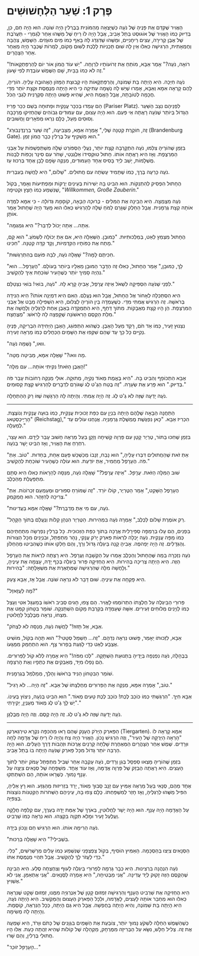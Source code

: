
# פֶּרֶק 1: שַׁעַר הַלְּחָשׁוּשִׁים

הָאֲוִיר שֶׁקִּדֵּם אֶת פָּנֶיהָ שֶׁל נֹעָה כְּשֶׁיָּצְאָה מֵהַמּוֹנִית בְּבֶּרְלִין הָיָה שׁוֹנֶה. הוּא הָיָה חַם, כֵּן, בְּדִיּוּק כְּמוֹ הָאֲוִיר שֶׁל אוֹגוּסְט בְּתֵל אָבִיב, אֲבָל הָיָה לוֹ רֵיחַ שֶׁל מַשֶּׁהוּ אַחֵר לְגַמְרֵי - תַּעֲרֹבֶת שֶׁל אֶבֶן קְרִירָה, עֵצִים רֵיחָנִיִּים, וּמַשֶּׁהוּ שֶׁדִּגְדֵּג לָהּ בָּאַף כְּמוֹ מַיִם מוּגָזִים. הַשֶּׁמֶשׁ, צְהֻבָּה וְחֶמְאָתִית, הִרְגִּישָׁה כְּאִלּוּ אֵין לָהּ שׁוּם תָּכְנִיּוֹת לָלֶכֶת לְשׁוּם מָקוֹם, לַמְרוֹת שֶׁכְּבָר הָיָה מְאֻחָר אַחַר הַצָּהֳרַיִם.

"רוֹאָה, נֹעָה?" אָמַר אַבָּא, מוֹתֵחַ אֶת זְרוֹעוֹתָיו לִרְוָחָה. "יֵשׁ עוֹד הֲמוֹן אוֹר יוֹם לְהַרְפַּתְקָאוֹת! זֶה לֹא כְּמוֹ בַּבַּיִת, שָׁם הַשֶּׁמֶשׁ עוֹבֶדֶת לְפִי שָׁעוֹן."

נֹעָה חִיְּכָה. הִיא הָיְתָה בַּת שְׁמוֹנֶה, וְהַרְפַּתְקָאוֹת הָיוּ קְבוּצַת הַמָּזוֹן הָאֲהוּבָה עָלֶיהָ. הוֹרֶיהָ, לָהֶם קָרְאָה אִמָּא וְאַבָּא, אָמְרוּ שֶׁיֵּשׁ לָהּ נְשָׁמָה עַתִּיקָה כִּי הִיא הָיְתָה מְנֻמֶּסֶת וּקְצָת יוֹתֵר מִדַּי חֲכָמָה לְטוֹבָתָהּ, אֲבָל הָאֱמֶת הִיא, שֶׁהִיא פָּשׁוּט הָיְתָה סַקְרָנִית לְגַבֵּי הַכֹּל.

הֵם עָמְדוּ בְּכִכָּר עֲנָקִית וּפְתוּחָה בְּשֵׁם כִּכַּר פָּרִיז (Pariser Platz). לִפְנֵיהֶם נִצַּב הַשַּׁעַר הַגָּדוֹל בְּיוֹתֵר שֶׁנֹּעָה רָאֲתָה אֵי פַּעַם. הוּא הָיָה עָצוּם, עִם עַמּוּדִים גְּבוֹהִים שֶׁהֶחְזִיקוּ מֶרְכָּבָה וְסוּסִים מֵעַל, כֻּלָּם נִרְאוּ מְפֹאָרִים וַחֲשׁוּבִים.

"זֶה, חוֹקֶרֶת קְטַנָּה שֶׁלִּי," אָמְרָה אִמָּא, מַצְבִּיעָה, "זֶה שַׁעַר בְּרַנְדֶּנְבּוּרְג (Brandenburg Gate). הוּא מַשְׁקִיף עַל בֶּרְלִין כְּבָר הֲמוֹן זְמַן."

בִּזְמַן שֶׁהוֹרֶיהָ צִלְּמוּ, נֹעָה הִתְקָרְבָה קְצָת יוֹתֵר, נַעֲלֵי הַסְּפּוֹרְט שֶׁלָּהּ מִשְׁתַּפְשְׁפוֹת עַל אַבְנֵי הַמִּרְצֶפֶת. וְאָז הִיא רָאֲתָה אוֹתוֹ. חָתוּל טוּקְסִידוֹ אֵלֶגַנְטִי, שָׁחֹר עִם סִינָר וְכַפּוֹת לְבָנוֹת מֻשְׁלָמוֹת, יָשַׁב לְיַד בָּסִיס אֶחָד הָעַמּוּדִים, מְנַקֶּה שָׂפָם לָבָן אֶחָד בְּרִכּוּז עַז.

נֹעָה כָּרְעָה בֶּרֶךְ, כְּמוֹ שֶׁתָּמִיד עָשְׂתָה עִם חֲתוּלִים. "שָׁלוֹם," הִיא לָחֲשָׁה בְּעִבְרִית.

הֶחָתוּל הִפְסִיק לְהִתְנַקּוֹת. הוּא הִבִּיט בָּהּ יְשִׁירוֹת בְּעֵינַיִם יְרֻקּוֹת וּמַפְתִּיעוֹת וְאָמַר, בְּקוֹל שֶׁנִּשְׁמַע כְּמוֹ חָצָץ וּקְטִיפָה, "*Willkommen, Große Zauberin*."

נֹעָה מִצְמְצָה. הִיא הֵבִינָה אֶת הַמִּלִּים - *בְּרוּכָה הַבָּאָה, קוֹסֶמֶת גְּדוֹלָה* - כִּי אִמָּא לִמְּדָה אוֹתָהּ קְצָת גֶּרְמָנִית. אֲבָל הַחֵלֶק שֶׁגָּרַם לַמֹּחַ שֶׁלָּהּ לְהַרְגִּישׁ כְּאִלּוּ הוּא מָעַד הָיָה שֶׁחָתוּל אָמַר אוֹתָן.

"אַתָּה... אַתָּה יָכוֹל לְדַבֵּר?" הִיא גִּמְגְּמָה.

הֶחָתוּל מִצְמֵץ לְאַט, בְּמַלְכוּתִיּוּת. "כַּמּוּבָן. הַשְּׁאֵלָה הִיא, אִם אַתְּ יְכוֹלָה לִשְׁמֹעַ." הוּא קָם, מָתַח אֶת כַּפּוֹתָיו הַקִּדְמִיּוֹת, וְקָד קִדָּה קְטַנָּה. "חִכִּינוּ."

"חִכִּיתֶם לָמָּה?" שָׁאֲלָה נֹעָה, לִבָּהּ פּוֹעֵם בְּהִתְרַגְּשׁוּת.

"לָךְ, כַּמּוּבָן," אָמַר הֶחָתוּל, כְּאִלּוּ זֶה הַדָּבָר הַמּוּבָן מֵאֵלָיו בְּיוֹתֵר בָּעוֹלָם. "הֶעָרָפֶל... הוּא נִהְיֶה סָמִיךְ יוֹתֵר כְּשֶׁהָעִיר שׁוֹכַחַת אֵיךְ לְהַקְשִׁיב."

לִפְנֵי שֶׁנֹּעָה הִסְפִּיקָה לִשְׁאֹל אֵיזֶה עֲרָפֶל, אָבִיהָ קָרָא לָהּ. "נֹעָה, בּוֹאִי! בּוֹאִי נִצְטַלֵּם."

הִיא הִסְתַּכְּלָה לְאָחוֹר אֶל הֶחָתוּל, אֲבָל הוּא נֶעֱלַם. הַאִם הִיא דִּמְיְנָה אוֹתוֹ? הִיא הֵנִידָה בְּרֹאשָׁהּ. זֶה הִרְגִּישׁ אֲמִתִּי מִדַּי. כְּשֶׁעָמְדָה בֵּין הוֹרֶיהָ לַצִּלּוּם, הִיא הִשְׁפִּילָה מַבָּט אֶל אַבְנֵי הַמִּרְצֶפֶת. הֵן הָיוּ קְצָת מְאֻבָּקוֹת. מִתּוֹךְ דַּחַף, הִיא הִתְמַקְּדָה בְּאֶבֶן אַחַת לְרַגְלֶיהָ וְלָחֲשָׁה אֶת מִלַּת הַקֶּסֶם הָרִאשׁוֹנָה שֶׁקָּפְצָה לָהּ לָרֹאשׁ: "מְצֻחְצָח."

נִצְנוּץ זָעִיר, כְּמוֹ אֵד חֹם, רָקַד מֵעַל הָאֶבֶן. כְּשֶׁהוּא הִתְפּוֹגֵג, הָאֶבֶן הַיְּחִידָה הִבְרִיקָה, פָּנֶיהָ נְקִיִּים כָּל כָּךְ עַד שֶׁהֵם שִׁקְּפוּ אֶת הַשָּׁמַיִם הַכְּחֻלִּים כְּמוֹ מַרְאָה זְעִירָה.

"וואו," נָשְׁמָה נֹעָה.

"מָה וואו?" שָׁאֲלָה אִמָּא, מַבִּיטָה מַטָּה.

"הָאֶבֶן הַזֹּאת! נִקִּיתִי אוֹתָהּ... עִם מִלָּה!"

אַבָּא הִתְכּוֹפֵף וְהִבִּיט בָּהּ. "הִיא בֶּאֱמֶת מְאוֹד נְקִיָּה, מְתוּקָה. אוּלַי מְנַקֵּה רְחוֹבוֹת עָבַר פֹּה בְּדִיּוּק." הוּא פָּרַע אֶת שְׂעָרָהּ. "זֶה בֶּטַח הַגֶ'ט לֶג שֶׁגּוֹרֵם לִדְבָרִים לְהַרְגִּישׁ קְצָת קְסוּמִים."

נֹעָה יָדְעָה שֶׁזֶּה לֹא גֶ'ט לֶג. זֶה הָיָה אֲמִתִּי. וְהָיְתָה לָהּ הַרְגָּשָׁה שֶׁזּוֹ רַק הַהַתְחָלָה.

***

הַתַּחֲנָה הַבָּאָה שֶׁלָּהֶם הָיְתָה בִּנְיָן עִם כִּפַּת זְכוּכִית עֲנָקִית, כְּמוֹ בּוּעָה עֲנָקִית וְנוֹצֶצֶת. "הָרַיְיכְסְטָאג (Reichstag)," הִכְרִיז אַבָּא. "כָּאן נִפְגֶּשֶׁת מֶמְשֶׁלֶת גֶּרְמַנְיָה. אֲנַחְנוּ עוֹלִים עַד לְמַעְלָה."

בִּזְמַן שֶׁחִכּוּ בַּתּוֹר, טֶרְיֶר קָטָן עִם פַּרְוָה קְשִׁיחָה וְזָקָן בַּעַל מַרְאֶה חָשׁוּב עָבַר לְיָדָם. הוּא עָצַר, רִחְרֵחַ אֶת הָאֲוִיר, וְאָז הִבִּיט יָשָׁר בְּנֹעָה.

"אַתְּ זֹאת שֶׁהַחֲתוּלִים דִּבְּרוּ עָלֶיהָ," הוּא נָבַח, זְנָבוֹ מְכַשְׁכֵּשׁ פַּעַם אַחַת, בְּחַדּוּת. "טוֹב. אַתְּ פֹּה. הֶעָרָפֶל מַחְמִיר, אַתְּ יוֹדַעַת. הוּא עוֹלֶה כְּשֶׁהָעִיר שׁוֹכַחַת לְהַקְשִׁיב."

שׁוּב הַמִּלָּה הַזֹּאת. *עֲרָפֶל*. "אֵיזֶה עֲרָפֶל?" שָׁאֲלָה נֹעָה, מְנַסָּה לְהֵרָאוֹת כְּאִלּוּ הִיא סְתָם מִתְפַּעֶלֶת מֵהַכֶּלֶב.

"הֶעָרָפֶל הַשָּׁקֵט," אָמַר הַטֶּרְיֶר, קוֹלוֹ יוֹרֵד. "זֶה שֶׁמּוֹרֵחַ סִפּוּרִים וּמְעַמְעֵם זִכְרוֹנוֹת. אַתְּ צְרִיכָה לְהִזָּהֵר. הוּא חֲמַקְמַק."

"נֹעָה, עִם מִי אַתְּ מְדַבֶּרֶת?" שָׁאֲלָה אִמָּא בַּעֲדִינוּת.

"רַק אוֹמֶרֶת שָׁלוֹם לַכֶּלֶב," אָמְרָה נֹעָה בִּמְהִירוּת. הַטֶּרְיֶר הִנְהֵן קַלּוֹת וְנֶעֱלַם בְּתוֹךְ הַקָּהָל.

בִּפְנִים, הֵם עָלוּ בְּרַמְפָּה סְפִּירָלִית אֲרֻכָּה בְּתוֹךְ כִּפַּת הַזְּכוּכִית. כָּל בֶּרְלִין נִפְרְשָׂה מִתַּחְתֵּיהֶם כְּמוֹ מַפָּה עֲנָקִית. נֹעָה יָכְלָה לִרְאוֹת פַּארְק יָרֹק עֲנָקִי, נָהָר מִתְפַּתֵּל, וּבִנְיָנִים מִכָּל הַצּוּרוֹת וְהַגְּדָלִים. זֶה הָיָה יְפֵהפֶה. אָבִיהָ קָנָה בֵּיגְלֶה גָּדוֹל וְרַךְ, וְהֵם חָלְקוּ אוֹתוֹ כְּשֶׁהִבִּיטוּ מֵהַחַלּוֹן.

נֹעָה נִזְכְּרָה בְּמַה שֶּׁהֶחָתוּל וְהַכֶּלֶב אָמְרוּ עַל הַקְשָׁבָה וַעֲרָפֶל. הִיא רָצְתָה לִרְאוֹת אֶת הֶעָרָפֶל הַזֶּה. הִיא הָיְתָה צְרִיכָה בְּהִירוּת. הִיא הֶחְזִיקָה פֵּרוּר בֵּיגְלֶה בְּכַף יָדָהּ, עָצְמָה אֶת עֵינֶיהָ, וְלָחֲשָׁה מִלָּה שֶׁהִרְגִּישָׁה שֶׁמְּתָאֶרֶת אֶת מִשְׁאָלָתָהּ: "בְּהִירוּת."

הִיא פָּקְחָה אֶת עֵינֶיהָ. שׁוּם דָּבָר לֹא נִרְאָה שׁוֹנֶה. אֲבָל אָז, אַבָּא צָעַק.

"מָה לַעֲזָאזֵל?"

פֵּרוּרֵי הַבֵּיגְלֶה עַל חֻלְצָתוֹ הִתְרוֹמְמוּ לָאֲוִיר. הֵם צָפוּ, חָגִים סְבִיב רֹאשׁוֹ בְּמַעְגָּל אִטִּי וְעָצֵל כְּמוֹ לַוְיָנִים מְלוּחִים זְעִירִים. אִשָּׁה שֶׁעָמְדָה בְּקִרְבַת מָקוֹם הִשְׁתַּנְּקָה. שׁוֹמֵר בִּטָּחוֹן קִמֵּט אֶת מִצְחוֹ, נִרְאָה מְבֻלְבָּל לַחֲלוּטִין.

"אַבָּא, אַל תָּזוּז!" לָחֲשָׁה נֹעָה, מְנַסָּה לֹא לִצְחֹק.

אַבָּא, לִזְכוּתוֹ יֵאָמֵר, פָּשׁוּט נִרְאָה נִדְהָם. "זֶה... חַשְׁמַל סְטָטִי?" הוּא תָּהָה בְּקוֹל, מוֹשִׁיט אֶצְבַּע לְאַט כְּדֵי לָגַעַת בְּפֵרוּר צָף. הוּא הִתְחַמֵּק מִמַּגָּעוֹ.

בְּבֶהָלָה, נֹעָה נִפְנְפָה בְּיָדֶיהָ בִּתְנוּעַת הַשְׁתָּקָה. "לְכוּ מִפֹּה!" הִיא אָמְרָה לְלֹא קוֹל לַפֵּרוּרִים. הֵם נָפְלוּ מִיָּד, מְאַבְּקִים אֶת כְּתֵפָיו וְאֶת הָרִצְפָה.

שׁוֹמֵר הַבִּטָּחוֹן הֵנִיד בְּרֹאשׁוֹ וְהָלַךְ, מְמַלְמֵל בְּגֶרְמָנִית.

"טוֹב," אָמְרָה אִמָּא, מְנַקָּה אֶת הַפֵּרוּרִים מֵחֻלְצָתוֹ שֶׁל אַבָּא. "זֶה הָיָה... לֹא רָגִיל."

אַבָּא חִיֵּךְ. "הִרְגַּשְׁתִּי כְּמוֹ כּוֹכַב לֶכֶת! כּוֹכַב לֶכֶת טָעִים מְאוֹד." הוּא הִבִּיט בְּנֹעָה, נִיצוֹץ בְּעֵינוֹ. "יֵשׁ לָךְ גֶ'ט לֶג מְאוֹד מְעַנְיֵן, יְקִירָתִי."

נֹעָה יָדְעָה שֶׁזֶּה לֹא גֶ'ט לֶג. זֶה הָיָה קֶסֶם. וְזֶה הָיָה מְבֻלְגָּן.

***

הַפַּארְק הַיָּרֹק הֶעָנָק שֶׁהֵם רָאוּ מֵהַכִּפָּה נִקְרָא טִירְגַארְטֶן (Tiergarten). אִמָּא קָרְאָה לוֹ "הָרֵאָה הַיְּרֻקָּה שֶׁל הָעִיר", וְזֶה הִרְגִּישׁ נָכוֹן. הָאֲוִיר הָיָה צַח וְהָיָה לוֹ רֵיחַ שֶׁל אֲדָמָה לַחָה וּוְרָדִים. שֶׁמֶשׁ אַחַר הַצָּהֳרַיִם הַמְּאֻחֶרֶת שָׁלְחָה קַרְנַיִם אֲרֻכּוֹת וּזְהֻבּוֹת דֶּרֶךְ הֶעָלִים. הוּא הָיָה הַרְבֵּה יוֹתֵר גָּדוֹל מִכָּל פַּארְק שֶׁנֹּעָה הָיְתָה בּוֹ בְּתֵל אָבִיב.

בִּזְמַן שֶׁהוֹרֶיהָ מָצְאוּ סַפְסָל בְּגַן וְרָדִים, נֹעָה עָקְבָה אַחַר שְׁבִיל מִתְפַּתֵּל עָמֹק יוֹתֵר לְתוֹךְ הָעֵצִים. הִיא רָאֲתָה הֶבְזֵק שֶׁל פַּרְוָה אֲדֻמָּה, וְאָז עוֹד אֶחָד. מִשְׁפָּחָה שֶׁל סְנָאִים צִיְּצָה עַל עָנָף נָמוּךְ. כְּשֶׁרָאוּ אוֹתָהּ, הֵם הִשְׁתַּתְּקוּ.

אֶחָד מֵהֶם, סְנָאִי בַּעַל מַרְאֶה אַמִּיץ עִם זָנָב סָבוּךְ מְאוֹד, יָרַד בִּזְרִיזוּת מֵהַגֶּזַע. הוּא רָץ אֵלֶיהָ, הִפִּיל מַשֶּׁהוּ לְרַגְלֶיהָ, וְאָז חָזַר לְמִשְׁפַּחְתּוֹ. כֻּלָּם צָפוּ בָּהּ, עֵינֵיהֶם הַשְּׁחֹרוֹת הַקְּטַנּוֹת נוֹצְצוֹת בְּצִפִּיָּה.

עַל הָאֲדָמָה הָיָה עָנָף. הוּא הָיָה יָשָׁר לַחֲלוּטִין, בְּאֹרֶךְ שֶׁל אַמַּת יָדָהּ בְּעֵרֶךְ, עִם קְלִפָּה חֲלָקָה וַעֲלֶעַל זָעִיר וּמָלֵא תִּקְוָה בִּקְצֵהוּ. הוּא נִרְאָה כְּמוֹ שַׁרְבִיט.

נֹעָה הֵרִימָה אוֹתוֹ. הוּא הִרְגִּישׁ חַם וְנָכוֹן בְּיָדָהּ.

"בִּשְׁבִילִי?" הִיא שָׁאֲלָה בְּרַכּוּת.

הַסְּנָאִים צִיְּצוּ בְּהַסְכָּמָה. הָאַמִּיץ הוֹסִיף, בְּקוֹל צַפְצְפָנִי שֶׁנִּשְׁמַע כְּמוֹ עָלִים מְרַשְׁרְשִׁים, "כְּלִי. כְּדֵי לַעֲזֹר לָךְ לְהַקְשִׁיב. אֲבָל תִּהְיִי מְנֻמֶּסֶת אִתּוֹ."

נֹעָה הִנְהֲנָה בִּרְצִינוּת. הִיא כְּבָר גָּרְמָה לְפֵרוּרֵי בֵּיגְלֶה לָעוּף וְצִחְצְחָה סֶלַע. הִיא הֵבִינָה שֶׁהַקֶּסֶם הַזֶּה זָקוּק לְיָד עֲדִינָה. "אֲנִי מַבְטִיחָה," הִיא אָמְרָה לַסְּנָאִים. "אֲנִי אֶתְאַמֵּן. אֲנִי לֹא אֶשְׁוִיץ."

הִיא הֶחְזִיקָה אֶת שַׁרְבִיט הֶעָנָף וְהִרְגִּישָׁה זִמְזוּם קָטָן שֶׁל אֵנֶרְגְּיָה מִמֶּנּוּ, זִמְזוּם שָׁקֵט שֶׁנִּרְאָה כְּאִלּוּ הוּא מְחַבֵּר אוֹתָהּ לָעֵצִים, לָאֲדָמה, וּלְכָל הַפַּארְק הֶעָצוּם וְהַמַּקְשִׁיב. הִיא הָיְתָה נֹעָה, הִיא הָיְתָה בַּת שְׁמוֹנֶה, וְהִיא הָיְתָה בְּחֻפְשָׁה. אֲבָל הִיא גַּם הָיְתָה, כְּכָל הַנִּרְאֶה, קוֹסֶמֶת. וְהָיְתָה לָהּ מְשִׂימָה.

כְּשֶׁהַשֶּׁמֶשׁ הֵחֵלָּה לִשְׁקֹעַ נָמוּךְ יוֹתֵר, צוֹבַעַת אֶת הַשָּׁמַיִם בִּגְוָנִים שֶׁל כָּתֹם וּוָרֹד, הִיא שָׁמְעָה אֶת זֶה. צְלִיל חַלָּשׁ, נִשָּׂא עַל הַבְּרִיזָה מִמֶּרְחָק, מַקְהֵלָה שֶׁל קוֹלוֹת שֶׁהִיא זִהֲתָה כָּעֵת. אֵלּוּ הָיוּ חֲתוּלֵי בֶּרְלִין, וְהֵם שָׁרוּ.

"*הֶעָרָפֶל זוֹכֵר...*"
